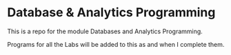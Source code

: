 # Database & Analytics Programming

This is a repo for the module Databases and Analytics Programming.


Programs for all the Labs will be added to this as and when I complete them.